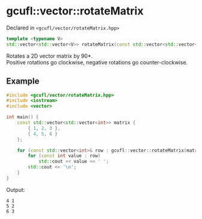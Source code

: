 # gcufl::vector::rotateMatrix
Declared in `<gcufl/vector/rotateMatrix.hpp>`
```cpp
template <typename V>
std::vector<std::vector<V>> rotateMatrix(const std::vector<std::vector<V>>& matrix, int rotations) noexcept;
```
Rotates a 2D vector matrix by 90*.
<br/>
Positive rotations go clockwise, negative rotations go counter-clockwise.
## Example
```cpp
#include <gcufl/vector/rotateMatrix.hpp>
#include <iostream>
#include <vector>

int main() {
	const std::vector<std::vector<int>> matrix {
		{ 1, 2, 3 },
		{ 4, 5, 6 }
	};

	for (const std::vector<int>& row : gcufl::vector::rotateMatrix(matrix, 1)) {
		for (const int value : row)
			std::cout << value << ' ';
		std::cout << '\n';
	}
}
```
Output:
```
4 1
5 2
6 3
```
